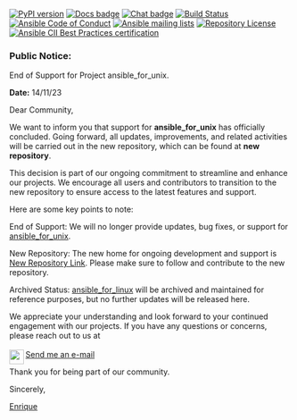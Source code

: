 [![PyPI version](https://img.shields.io/pypi/v/ansible-core.svg)](https://pypi.org/project/ansible-core)
[![Docs badge](https://img.shields.io/badge/docs-latest-brightgreen.svg)](https://docs.ansible.com/ansible/latest/)
[![Chat badge](https://img.shields.io/badge/chat-IRC-brightgreen.svg)](https://docs.ansible.com/ansible/latest/community/communication.html)
[![Build Status](https://dev.azure.com/ansible/ansible/_apis/build/status/CI?branchName=devel)](https://dev.azure.com/ansible/ansible/_build/latest?definitionId=20&branchName=devel)
[![Ansible Code of Conduct](https://img.shields.io/badge/code%20of%20conduct-Ansible-silver.svg)](https://docs.ansible.com/ansible/latest/community/code_of_conduct.html)
[![Ansible mailing lists](https://img.shields.io/badge/mailing%20lists-Ansible-orange.svg)](https://docs.ansible.com/ansible/latest/community/communication.html#mailing-list-information)
[![Repository License](https://img.shields.io/badge/license-GPL%20v3.0-brightgreen.svg)](COPYING)
[![Ansible CII Best Practices certification](https://bestpractices.coreinfrastructure.org/projects/2372/badge)](https://bestpractices.coreinfrastructure.org/projects/2372)

### Public Notice:

End of Support for Project ansible_for_unix.

**Date:** 14/11/23

Dear Community,

We want to inform you that support for **ansible_for_unix** has officially concluded. Going forward, all updates, improvements, and related activities will be carried out in the new repository, which can be found at __new repository__.

This decision is part of our ongoing commitment to streamline and enhance our projects. We encourage all users and contributors to transition to the new repository to ensure access to the latest features and support.

Here are some key points to note:

End of Support: We will no longer provide updates, bug fixes, or support for [ansible_for_unix](https://github.com/eefloresb/ansible_for_unix).

New Repository: The new home for ongoing development and support is [New Repository Link](https://github.com/2000923/ansible). Please make sure to follow and contribute to the new repository.

Archived Status: [ansible_for_linux](https://github.com/eefloresb/ansible_for_unix) will be archived and maintained for reference purposes, but no further updates will be released here.

We appreciate your understanding and look forward to your continued engagement with our projects. If you have any questions or concerns, please reach out to us at
<br /><br />
<a href="mailto:2000923@unmsm.edu.pe">Send me an e-mail
  <img align="left" width="26px" src="https://raw.githubusercontent.com/gilbarbara/logos/main/logos/google-gmail.svg" />
</a>
<br/>

Thank you for being part of our community.

Sincerely,

[Enrique](https://www.linkedin.com/in/edwin-enrique-flores-bautista/)
